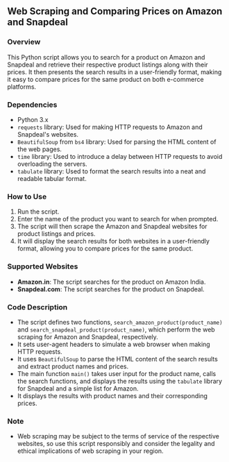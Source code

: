 ## Web Scraping and Comparing Prices on Amazon and Snapdeal

### Overview
This Python script allows you to search for a product on Amazon and Snapdeal and retrieve their respective product listings along with their prices. It then presents the search results in a user-friendly format, making it easy to compare prices for the same product on both e-commerce platforms.

### Dependencies
- Python 3.x
- `requests` library: Used for making HTTP requests to Amazon and Snapdeal's websites.
- `BeautifulSoup` from `bs4` library: Used for parsing the HTML content of the web pages.
- `time` library: Used to introduce a delay between HTTP requests to avoid overloading the servers.
- `tabulate` library: Used to format the search results into a neat and readable tabular format.

### How to Use
1. Run the script.
2. Enter the name of the product you want to search for when prompted.
3. The script will then scrape the Amazon and Snapdeal websites for product listings and prices.
4. It will display the search results for both websites in a user-friendly format, allowing you to compare prices for the same product.

### Supported Websites
- **Amazon.in**: The script searches for the product on Amazon India.
- **Snapdeal.com**: The script searches for the product on Snapdeal.

### Code Description
- The script defines two functions, `search_amazon_product(product_name)` and `search_snapdeal_product(product_name)`, which perform the web scraping for Amazon and Snapdeal, respectively.
- It sets user-agent headers to simulate a web browser when making HTTP requests.
- It uses `BeautifulSoup` to parse the HTML content of the search results and extract product names and prices.
- The main function `main()` takes user input for the product name, calls the search functions, and displays the results using the `tabulate` library for Snapdeal and a simple list for Amazon.
- It displays the results with product names and their corresponding prices.

### Note
- Web scraping may be subject to the terms of service of the respective websites, so use this script responsibly and consider the legality and ethical implications of web scraping in your region.
